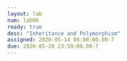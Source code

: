 ```yaml
---
layout: lab
num: lab06
ready: true
desc: "Inheritance and Polymorphism"
assigned: 2020-05-14 08:00:00.00-7
due: 2020-05-20 23:59:00.00-7
---
```

